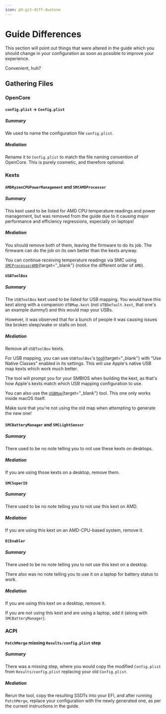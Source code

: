 ```yaml
---
icon: ph:git-diff-duotone
---
```


# Guide Differences

This section will point out things that were altered in the guide which you should change in your configuration as soon as possible to improve your experience.

Convenient, huh?

## Gathering Files

### OpenCore

#### `config.plist` -> `Config.plist`

##### Summary

We used to name the configuration file `config.plist`.

##### Mediation

Rename it to `Config.plist` to match the file naming convention of OpenCore. This is purely cosmetic, and therefore optional.

### Kexts

#### `AMDRyzenCPUPowerManagement` and `SMCAMDProcessor`

##### Summary 

This kext used to be listed for AMD CPU temperature readings and power management, but was removed from the guide due to it causing major performance and efficiency regressions, especially on laptops!

##### Mediation

You should remove both of them, leaving the firmware to do its job. The firmware can do the job on its own better than the kexts anyway.

You can continue receiving temperature readings via SMC using [`SMCProcessorAMD`](https://github.com/Lorys89/SMCProcessorAMD){target="_blank"} (notice the different order of `AMD`).

#### `USBToolBox`

##### Summary

The `USBToolBox` kext used to be listed for USB mapping. You would have this kext along with a companion `UTBMap.kext` (not `UTBDefault.kext`, that one's an example dummy!) and this would map your USBs.

However, it was observed that for a bunch of people it was causing issues like broken sleep/wake or stalls on boot.

##### Mediation

Remove all `USBToolBox` kexts.

For USB mapping, you can use `USBToolBox`'s [tool](https://github.com/USBToolBox/tool){target="_blank"} with "Use Native Classes" enabled in its settings. This will use Apple's native USB map kexts which work much better.

The tool will prompt you for your SMBIOS when building the kext, as that's how Apple's kexts match which USB mapping configuration to use.

You can also use the [`USBMap`](https://github.com/CorpNewt/USBMap){target="_blank"} tool. This one only works inside macOS itself.

Make sure that you're not using the old map when attempting to generate the new one!

#### `SMCBatteryManager` and `SMCLightSensor`

##### Summary

There used to be no note telling you to not use these kexts on desktops.

##### Mediation

If you are using those kexts on a desktop, remove them.

#### `SMCSuperIO`

##### Summary

There used to be no note telling you to not use this kext on AMD.

##### Mediation

If you are using this kext on an AMD-CPU-based system, remove it.

#### `ECEnabler`

##### Summary

There used to be no note telling you to not use this kext on a desktop.

There also was no note telling you to use it on a laptop for battery status to work.

##### Mediation

If you are using this kext on a desktop, remove it.

If you are not using this kext and are using a laptop, add it (along with `SMCBatteryManager`).

### ACPI

#### `PatchMerge` missing `Results/config.plist` step

##### Summary

There was a missing step, where you would copy the modified `Config.plist` from `Results/config.plist` replacing your old `Config.plist`.

##### Mediation

Rerun the tool, copy the resulting SSDTs into your EFI, and after running `PatchMerge`, replace your configuration with the newly generated one, as per the current instructions in the guide.

